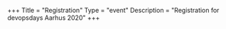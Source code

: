+++
Title = "Registration"
Type = "event"
Description = "Registration for devopsdays Aarhus 2020"
+++

<div id=“eventbrite-widget-container-92256964063”></div>
<script src=“https://www.eventbrite.co.uk/static/widgets/eb_widgets.js”></script>
<script type=“text/javascript”>
    var exampleCallback = function() {
        console.log(‘Order complete!’);
    };
    window.EBWidgets.createWidget({
        // Required
        widgetType: ‘checkout’,
        eventId: ‘92256964063’,
        iframeContainerId: ‘eventbrite-widget-container-92256964063’,
        // Optional
        iframeContainerHeight: 425,  // Widget height in pixels. Defaults to a minimum of 425px if not provided
        onOrderComplete: exampleCallback  // Method called when an order has successfully completed
    });
</script>